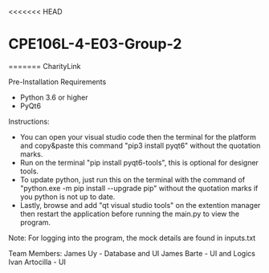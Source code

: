 <<<<<<< HEAD
# CPE106L-4-E03-Group-2
=======
CharityLink

Pre-Installation Requirements
- Python 3.6 or higher
- PyQt6
  
Instructions:
- You can open your visual studio code then the terminal for the platform and copy&paste this command "pip3 install pyqt6" without the quotation marks.
- Run on the terminal "pip install pyqt6-tools", this is optional for designer tools.
- To update python, just run this on the terminal with the command of "python.exe -m pip install --upgrade pip" without the quotation marks if you python is not up to date.
- Lastly, browse and add "qt visual studio tools" on the extention manager then restart the application before running the main.py to view the program.

Note:
For logging into the program, the mock details are found in inputs.txt


Team Members:
James Uy - Database and UI
James Barte - UI and Logics
Ivan Artocilla - UI 
